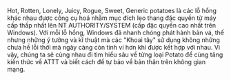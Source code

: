 Hot, Rotten, Lonely, Juicy, Rogue, Sweet, Generic potatoes là các lỗ hổng khác nhau được công cụ hoá nhằm mục đích leo thang đặc quyền từ máy cấp thấp nhất lên NT AUTHORITY/SYSTEM (cấp đặc quyền cao nhất trên Windows). Với mỗi lỗ hổng, Windows đã nhanh chóng phát hành bản vá, thế nhưng những ý tưởng và kĩ thuật mà các "Khoai tây" sử dụng không những chưa hề lỗi thời mà ngày càng còn tinh vi hơn khi được kết hợp với nhau. Vì vậy, chúng ta sẽ cùng nhau đi tìm hiểu sâu về từng loại Potato để cùng tăng kiến thức về ATTT và biết cách để tự bảo về bản thân trên không gian mạng.
